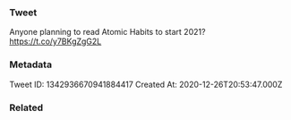 ### Tweet
Anyone planning to read Atomic Habits to start 2021? https://t.co/y7BKgZgG2L

### Metadata
Tweet ID: 1342936670941884417
Created At: 2020-12-26T20:53:47.000Z

### Related

